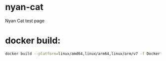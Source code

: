 # nyan-cat

Nyan Cat test page

# docker build:

```bash
docker build --platform=linux/amd64,linux/arm64,linux/arm/v7 -f Dockerfile -t rogerwesterbo/nyan-cat:<0.0.2> .
```
